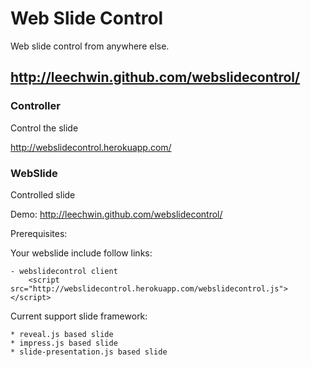 Web Slide Control
===
Web slide control from anywhere else.

http://leechwin.github.com/webslidecontrol/
---

### Controller
Control the slide

http://webslidecontrol.herokuapp.com/


### WebSlide
Controlled slide

Demo: http://leechwin.github.com/webslidecontrol/

Prerequisites:

Your webslide include follow links:

    - webslidecontrol client
        <script src="http://webslidecontrol.herokuapp.com/webslidecontrol.js"></script>


Current support slide framework:

    * reveal.js based slide
    * impress.js based slide
    * slide-presentation.js based slide
